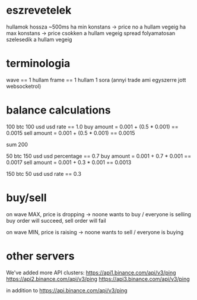 # eszrevetelek

hullamok hossza ~500ms
ha min konstans -> price no a hullam vegeig
ha max konstans -> price csokken a hullam vegeig
spread folyamatosan szelesedik a hullam vegeig

# terminologia
wave == 1 hullam
frame == 1 hullam 1 sora (annyi trade ami egyszerre jott websocketrol)


# balance calculations
100 btc
100 usd
usd rate == 1.0
buy amount = 0.001 + (0.5 * 0.001)  == 0.0015
sell amount = 0.001 + (0.5 * 0.001) == 0.0015

sum 200

50 btc
150 usd
usd percentage == 0.7
buy amount = 0.001 + 0.7 * 0.001  == 0.0017
sell amount = 0.001 + 0.3 * 0.001 == 0.0013


150 btc
50 usd
usd rate == 0.3

# buy/sell
on wave MAX, price is dropping -> noone wants to buy / everyone is selling
buy order will succeed, sell order will fail

on wave MIN, price is raising -> noone wants to sell / everyone is buying

# other servers
We've added more API clusters:
https://api1.binance.com/api/v3/ping
https://api2.binance.com/api/v3/ping
https://api3.binance.com/api/v3/ping

in addition to https://api.binance.com/api/v3/ping
